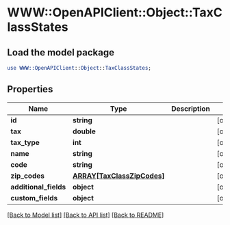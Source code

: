 # WWW::OpenAPIClient::Object::TaxClassStates

## Load the model package
```perl
use WWW::OpenAPIClient::Object::TaxClassStates;
```

## Properties
Name | Type | Description | Notes
------------ | ------------- | ------------- | -------------
**id** | **string** |  | [optional] 
**tax** | **double** |  | [optional] 
**tax_type** | **int** |  | [optional] 
**name** | **string** |  | [optional] 
**code** | **string** |  | [optional] 
**zip_codes** | [**ARRAY[TaxClassZipCodes]**](TaxClassZipCodes.md) |  | [optional] 
**additional_fields** | **object** |  | [optional] 
**custom_fields** | **object** |  | [optional] 

[[Back to Model list]](../README.md#documentation-for-models) [[Back to API list]](../README.md#documentation-for-api-endpoints) [[Back to README]](../README.md)


